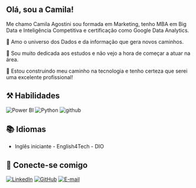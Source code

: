 ## Olá, sou a Camila! 
Me chamo Camila Agostini sou formada em Marketing, tenho MBA em Big Data e Inteligência Competitiva e certificação como Google Data Analytics. 

 🔹 Amo o universo dos Dados e da informação que gera novos caminhos.

🔹 Sou muito dedicada aos estudos e não vejo a hora de começar a atuar na área.

🔹 Estou construindo meu caminho na tecnologia e tenho certeza que serei uma excelente profissional!


## ⚒️ Habilidades 
![Power BI](https://img.shields.io/badge/PowerBI-000?style=for-the-badge&logo=PowerBI) 
![Python](https://img.shields.io/badge/Python-000?style=for-the-badge&logo=python)
![github](https://img.shields.io/badge/github-000?style=for-the-badge&logo=github)



## 📚 Idiomas
- Inglês iniciante - English4Tech - DIO

## 📲 Conecte-se comigo
[![LinkedIn](https://img.shields.io/badge/LinkedIn-000?style=for-the-badge&logo=linkedin&logoColor=0E76A8)](https://www.linkedin.com/in/acamilaagostini) 
[![GitHub](https://img.shields.io/badge/GitHub-000?style=for-the-badge&logo=GitHub&logoColor=0E76A8)](https://github.com/acamilaagostini) 
[![E-mail](https://img.shields.io/badge/Email-000?style=for-the-badge&logo=email)](acamilaagostini@gmail.com)
